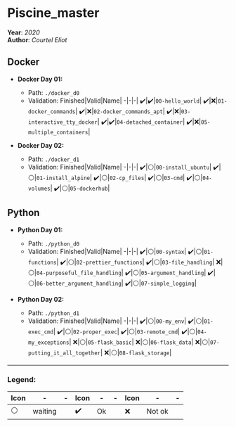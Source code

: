 # Piscine_master

**Year**: *2020*\
**Author**: *Courtel Eliot*

## Docker

  * **Docker Day 01:**
    * Path: `./docker_d0`
    * Validation:
      Finished|Valid|Name|
      -|-|-|
      ✔️|✔️|`00-hello_world`|
      ✔️|❌|`01-docker_commands`|
      ✔️|❌|`02-docker_commands_apt`|
      ✔️|❌|`03-interactive_tty_docker`|
      ✔️|✔️|`04-detached_container`|
      ✔️|❌|`05-multiple_containers`|

  * **Docker Day 02:**
    * Path: `./docker_d1`
    * Validation:
      Finished|Valid|Name|
      -|-|-|
      ✔️|⚪|`00-install_ubuntu`|
      ✔️|⚪|`01-install_alpine`|
      ✔️|⚪|`02-cp_files`|
      ✔️|⚪|`03-cmd`|
      ✔️|⚪|`04-volumes`|
      ✔️|⚪|`05-dockerhub`|



## Python

  * **Python Day 01:**
    * Path: `./python_d0`
    * Validation:
      Finished|Valid|Name|
      -|-|-|
      ✔️|⚪|`00-syntax`|
      ✔️|⚪|`01-functions`|
      ✔️|⚪|`02-prettier_functions`|
      ✔️|⚪|`03-file_handling`|
      ❌|⚪|`04-purposeful_file_handling`|
      ✔️|⚪|`05-argument_handling`|
      ✔️|⚪|`06-better_argument_handling`|
      ✔️|⚪|`07-simple_logging`|
   
   
   * **Python Day 02:**
     * Path: `./python_d1`
     * Validation:
       Finished|Valid|Name|
       -|-|-|
       ✔️|⚪|`00-my_env`|
       ✔️|⚪|`01-exec_cmd`|
       ✔️|⚪|`02-proper_exec`|
       ✔️|⚪|`03-remote_cmd`|
       ✔️|⚪|`04-my_exceptions`|
       ❌|⚪|`05-flask_basic`|
       ❌|⚪|`06-flask_data`|
       ❌|⚪|`07-putting_it_all_together`|
       ❌|⚪|`08-flask_storage`|

---

### Legend:

Icon|-|-|Icon|-|-|Icon|-|-|
-|-|-|-|-|-|-|-|-|
⚪|waiting||✔️| Ok||❌| Not ok|
